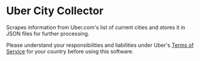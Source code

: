 # Uber City Collector

Scrapes information from Uber.com's list of current cities and stores it in JSON files for further processing.

Please understand your responsibilities and liabilities under Uber's [Terms of Service](https://www.uber.com/en-US/legal/usa/terms) for your country before using this software.